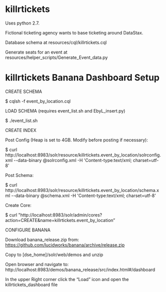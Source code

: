 # killrtickets
Uses python 2.7.

Fictional ticketing agency wants to base ticketing around DataStax.

Database schema at resources/cql/killrtickets.cql

Generate seats for an event at resources/helper_scripts/Generate_Event_data.py

# killrtickets Banana Dashboard Setup

CREATE SCHEMA

$   cqlsh -f event_by_location.cql

LOAD SCHEMA (requires event_list.sh and EbyL_insert.py)

$  ./event_list.sh

CREATE INDEX 

Post Config (Heap is set to 4GB. Modify before posting if necessary):

$  curl http://localhost:8983/solr/resource/killrtickets.event_by_location/solrconfig.xml --data-binary @solrconfig.xml -H 'Content-type:text/xml; charset=utf-8'

Post Schema:

$  curl http://localhost:8983/solr/resource/killrtickets.event_by_location/schema.xml  --data-binary @schema.xml -H 'Content-type:text/xml; charset=utf-8'

Create Core:

$ curl "http://localhost:8983/solr/admin/cores?action=CREATE&name=killrtickets.event_by_location”

CONFIGURE BANANA

Download banana_release.zip from: https://github.com/lucidworks/banana/archive/release.zip

Copy to [dse_home]/solr/web/demos and unzip

Open browser and navigate to: http://localhost:8983/demos/banana_release/src/index.html#/dashboard

In the upper Right corner click the “Load” icon and open the killrtickets_dashboard file





